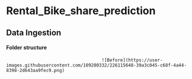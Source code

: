 # Rental_Bike_share_prediction



## Data Ingestion 

#### Folder structure 

                                        ![Before](https://user-images.githubusercontent.com/109200332/226115648-39a3c045-c68f-4a44-8398-2d643aa9fec9.png)
